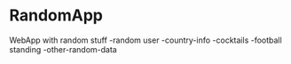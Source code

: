 # RandomApp

WebApp with random stuff
-random user
-country-info
-cocktails
-football standing
-other-random-data
